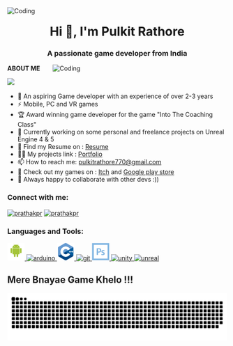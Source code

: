 <img align="left" alt="Coding" width="1000" src="https://github.com/prathakpr/prathakpr/blob/main/My%20Video4.gif">
<h1 align="center">Hi 👋, I'm Pulkit Rathore</h1>
<h3 align="center">A passionate game developer from India</h3>
<img align="right" alt="Coding" width="400" src="https://media.tenor.com/rrOz7LKjzwcAAAAd/gta-5-gta.gif">

**ABOUT ME** 

<img src="https://img.shields.io/badge/Core-Game_Development-red" />
</p>

- 🔭 An aspiring Game developer with an experience of over 2-3 years
- ⚡ Mobile, PC and VR games 
- 🏆 Award winning game developer for the game "Into The Coaching Class"
- 🌱 Currently working on some personal and freelance projects on Unreal Engine 4 & 5
- 💬 Find my Resume on : <a target="_blank" href="https://drive.google.com/file/d/1a9GGFwtAs_AJp0ypKP2tM54CcaWWugB4/view?usp=sharing">Resume</a>
- 👨‍💻 My projects link : <a target="_blank" href="https://drive.google.com/file/d/1a9GGFwtAs_AJp0ypKP2tM54CcaWWugB4/view?usp=sharing](https://pulkitrathore770.wixsite.com/coachingclass](https://pulkitrathore770.wixsite.com/coachingclass)">Portfolio</a> 
- 📫 How to reach me: pulkitrathore770@gmail.com
- 👾 Check out my games on : <a target="_blank" href="https://prathakpr.itch.io//">Itch</a> and <a target="_blank" href="https://play.google.com/store/apps/dev?id=6917839435057215369">Google play store</a>
- 👯 Always happy to collaborate with other devs :))

 <!-- ________________________________________________________________________________________________________________________________________________
______________________________________________________________________________________________________________________________________________________
___________________________________________________________________________________________________________________________________________________-->


<h3 align="left">Connect with me:</h3>
<p align="left">
<a href="https://linkedin.com/in/prathakpr" target="blank"><img align="center" src="https://raw.githubusercontent.com/rahuldkjain/github-profile-readme-generator/master/src/images/icons/Social/linked-in-alt.svg" alt="prathakpr" height="30" width="40" /></a>
<a href="https://instagram.com/prathakpr" target="blank"><img align="center" src="https://raw.githubusercontent.com/rahuldkjain/github-profile-readme-generator/master/src/images/icons/Social/instagram.svg" alt="prathakpr" height="30" width="40" /></a>
</p>

<h3 align="left">Languages and Tools:</h3>
<p align="left"> <a href="https://developer.android.com" target="_blank" rel="noreferrer"> <img src="https://raw.githubusercontent.com/devicons/devicon/master/icons/android/android-original-wordmark.svg" alt="android" width="40" height="40"/> </a> <a href="https://www.arduino.cc/" target="_blank" rel="noreferrer"> <img src="https://cdn.worldvectorlogo.com/logos/arduino-1.svg" alt="arduino" width="40" height="40"/> </a> <a href="https://www.w3schools.com/cpp/" target="_blank" rel="noreferrer"> <img src="https://raw.githubusercontent.com/devicons/devicon/master/icons/cplusplus/cplusplus-original.svg" alt="cplusplus" width="40" height="40"/> </a> <a href="https://git-scm.com/" target="_blank" rel="noreferrer"> <img src="https://www.vectorlogo.zone/logos/git-scm/git-scm-icon.svg" alt="git" width="40" height="40"/> </a> <a href="https://www.photoshop.com/en" target="_blank" rel="noreferrer"> <img src="https://raw.githubusercontent.com/devicons/devicon/master/icons/photoshop/photoshop-line.svg" alt="photoshop" width="40" height="40"/> </a> <a href="https://unity.com/" target="_blank" rel="noreferrer"> <img src="https://www.vectorlogo.zone/logos/unity3d/unity3d-icon.svg" alt="unity" width="40" height="40"/> </a> <a href="https://unrealengine.com/" target="_blank" rel="noreferrer"> <img src="https://raw.githubusercontent.com/kenangundogan/fontisto/036b7eca71aab1bef8e6a0518f7329f13ed62f6b/icons/svg/brand/unreal-engine.svg" alt="unreal" width="40" height="40"/> </a> </p>

## Mere Bnayae Game Khelo !!!
![Snake animation](https://github.com/prathakpr/prathakpr/blob/output/github-contribution-grid-snake-dark.svg)
